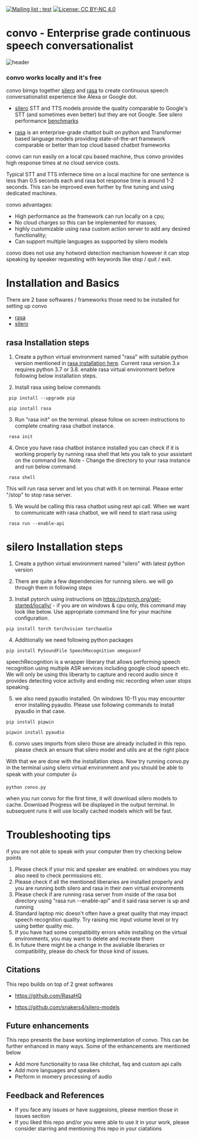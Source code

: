 
 [![Mailing list : test](http://img.shields.io/badge/Email-gray.svg?style=for-the-badge&logo=gmail)](mailto:ashutosh.dongare@gmail.com) [![License: CC BY-NC 4.0](https://img.shields.io/badge/License-GNU%20AGPL%203.0-lightgrey.svg?style=for-the-badge)](https://github.com/AshutoshDongare/convo/blob/main/LICENSE)


# convo - Enterprise grade continuous speech conversationalist 

![header](https://user-images.githubusercontent.com/18417621/161523640-a8cb4eea-0f74-4fff-ba0a-02182bd03a33.png)

### convo works locally and it's free

convo birngs together [silero](https://github.com/snakers4/silero-models) and [rasa](https://github.com/RasaHQ) to create continuous speech conversationalist experience like Alexa or Google dot. 

 - [silero](https://github.com/snakers4/silero-models) STT and TTS models provide the quality comparable to Google's STT (and sometimes even better) but they are not  Google. See silero performance [benchmarks](https://github.com/snakers4/silero-models/wiki/Quality-Benchmarks) 

 - [rasa](https://github.com/RasaHQ) is an enterprise-grade chatbot built on python and Transformer based language models providing state-of-the-art framework comparable or better than top cloud based chatbot frameworks 

convo can run easily on a local cpu based machine, thus convo provides high response times at no cloud service costs.

Typical STT and TTS infernece time on a local machine for one sentence is less than 0.5 seconds each and rasa bot response time is around 1-2 seconds. This can be improved even further by fine tuning and using dedicated machines. 
  
convo advantages:
- High performance as the framework can run locally on a cpu;
- No cloud charges so this can be implemented for masses;
- highly customizable using rasa custom action server to add any desired functionality;
- Can support multiple languages as supported by silero models

convo does not use any hotword detection mechanism however it can stop speaking by speaker requesting with keywords like stop / quit / exit.   


# Installation and Basics

There are 2 base softwares / frameworks those need to be installed for setting up convo 

- [rasa](https://github.com/RasaHQ)
- [silero](https://github.com/snakers4/silero-models)


## rasa Installation steps

1) Create a python virtual environment named "rasa" with suitable python version mentioned in [rasa installation here](https://rasa.com/docs/rasa/installation/). Current rasa version 3.x requires python 3.7 or 3.8. enable rasa virtual environment before following below installation steps.

2) Install rasa using below commands
```
 pip install --upgrade pip
 
 pip install rasa
```  
3) Run "rasa init" on the terminal. please follow on screen instructions to complete creating rasa chatbot instance. 
```
 rasa init
```
    
4) Once you have rasa chatbot instance installed you can check if it is working properly by running rasa shell that lets you talk to your assistant on the command line. Note - Change the directory to your rasa instance and run below command.     
```
 rasa shell
```
   This will run rasa server and let you chat with it on terminal. Please enter "/stop" to stop rasa server.
    
5) We would be calling this rasa chatbot using rest api call. When we want to communicate with rasa chatbot, we will need to start rasa using 
```
 rasa run --enable-api
```

# silero Installation steps
    
1) Create a python virtual environment named "silero" with latest python version 
    
2) There are quite a few dependencies for running silero. we will go through them in following steps
    
3) Install pytorch using instructions on https://pytorch.org/get-started/locally/ - if you are on windows & cpu only, this command may look like below. Use appropriate command line for your machine configuration.
    
``` 
pip install torch torchvision torchaudio
```

4) Additionally we need following python packages
    
```
pip install PySoundFile SpeechRecognition omegaconf
```

speechRecognition is a wrapper liberary that allows performing speech recognition using multiple ASR services including google cloud speech etc. We will only be using this liberarty to capture and record audio since it provides detecting voice activity and ending mic recording when user stops speaking.
    
5) we also need pyaudio installed. On windows 10-11 you may encounter error installing pyaudio. Please use following commands to install pyaudio in that case.
    
``` 
pip install pipwin 
    
pipwin install pyaudio 
```

6) convo uses imports from silero those are already included in this repo. please check an ensure that silero model and utils are at the right place

With that we are done with the installation steps. Now try running convo.py in the terminal using silero virtual environment and you should be able to speak with your computer :thumbsup:
```
python convo.py
```

when you run convo for the first time, it will download silero models to cache. Download Progress will be displayed in the output terminal. In subsequent runs it will use locally cached models which will be fast.

# Troubleshooting tips

if you are not able to speak with your computer then try checking below points

1) Please check if your mic and speaker are enabled. on windows you may also need to check permissions etc.
2) Please check if all the mentioned liberaries are installed properly and you are running both silero and rasa in their own virtual environments
3) Please check if are running rasa server from inside of the rasa bot directory using "rasa run --enable-api" and it said rasa server is up and running
4) Standard laptop mic doesn't often have a great quality that may impact speech recognition quality. Try raising mic input volume level or try using better quality mic.
5) If you have had some compatibility errors while installing on the virtual environments, you may want to delete and recreate them
6) In future there might be a change in the avaliable liberaries or compatibility, please do check for those kind of issues.
 

## Citations

This repo builds on top of 2 great softwares

  - https://github.com/RasaHQ

  - https://github.com/snakers4/silero-models


## Future enhancements

This repo presents the base working implementation of convo. This can be further enhanced in many ways. Some of the enhancements are mentioned below 
 - Add more functionality to rasa like chitchat, faq and custom api calls
 - Add more languages and speakers
 - Perform in momery processing of audio


## Feedback and References

- If you face any issues or have suggesions, please mention those in issues section
- If you liked this repo and/or you were able to use it in your work, please consider starring and mentioning this repo in your ciatations


